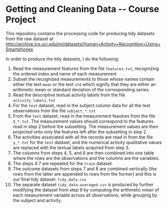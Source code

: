 Getting and Cleaning Data -- Course Project
================

This repository contains the processing code for producing tidy datasets from the raw dataset at http://archive.ics.uci.edu/ml/datasets/Human+Activity+Recognition+Using+Smartphones

In order to produce the tidy datasets, I do the following:
 1. Read the measurement features from the file `features.txt`, recognizing the ordered index and name of each measurement
 2. Subset the recognized measurements to those whose names contain either the text `mean` or the text `std` which signify that they are either an arithmetic mean or standard deviation of the corresponding series.
 3. Read the descriptive textual activity labels from the file `activity_labels.txt`
 4. For the `test` dataset, read in the subject column data for all the test observations from the file `subject_*.txt`
 5. From the `test` dataset, read in the measurement feautres from the file `X_*.txt`. The measurement values should correspond to the features read in step 2 before the subsetting. The measurement values are then projected onto only the features left after the subsetting in step 2.
 6. The activities associated with all the records are read in from the file `y_*.txt` for the `test` dataset, and the numerical activity qualitative values are replaced with the textual labels acquired from step 3.
 7. The columns from steps 4, 5, and 6 are then combined into one table where the rows are the observations and the columns are the variables.
 8. The steps 4:7 are repeated for the `train` dataset.
 9. The outcome datasets from steps 7 and 8 are combined vertically (the rows from the latter are appended to rows from the former) and this is our final tidy dataset: `tidy_data.csv`
 10. The separate dataset `tidy_data-averaged.csv` is produced by further modifying the dataset from step 9 by computing the arithmetic mean of each measurement variable across all observations, while grouping by the subject and activity.
